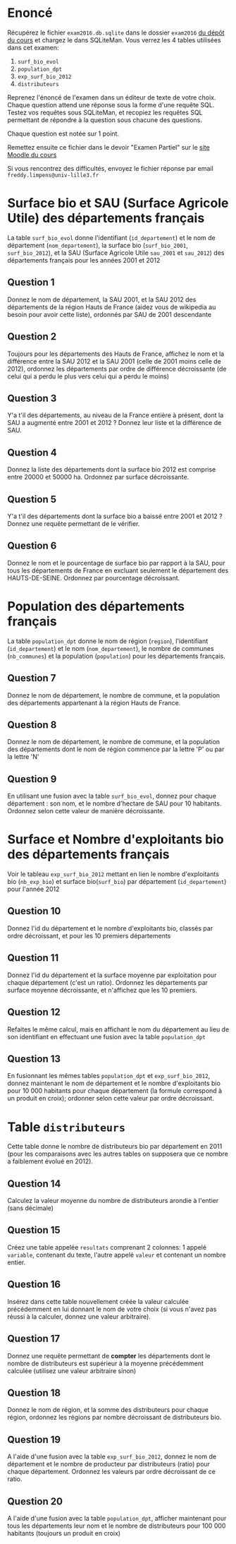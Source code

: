 # Enoncé

Récupérez le fichier `exam2016.db.sqlite` dans le dossier `exam2016` [du dépôt du cours](https://github.com/freddylimpens/IntroBD-DataJournalism) et chargez le dans SQLiteMan. Vous verrez les 4 tables utilisées dans cet examen:

1. `surf_bio_evol`
2. `population_dpt`
3. `exp_surf_bio_2012`
4. `distributeurs`

Reprenez l'énoncé de l'examen dans un éditeur de texte de votre choix. Chaque question attend une réponse sous la forme d'une requête SQL. Testez vos requêtes sous SQLiteMan, et recopiez les requêtes SQL permettant de répondre à la question sous chacune des questions.

Chaque question est notée sur 1 point.

Remettez ensuite ce fichier dans le devoir "Examen Partiel" sur le [site Moodle du cours](http://moodle.univ-lille3.fr/course/view.php?id=4904)

Si vous rencontrez des difficultés, envoyez le fichier réponse par email `freddy.limpens@univ-lille3.fr`


# Surface bio et SAU (Surface Agricole Utile) des départements français

La table `surf_bio_evol` donne l'identifiant (`id_departement`) et le nom de département (`nom_departement`), la surface bio (`surf_bio_2001`, `surf_bio_2012`), et la SAU (Surface Agricole Utile `sau_2001` et `sau_2012`) des départements français pour les années 2001 et 2012

## Question 1
Donnez le nom de département, la SAU 2001, et la SAU 2012 des départements de la région Hauts de France (aidez vous de wikipedia au besoin pour avoir cette liste), ordonnés par SAU de 2001 descendante


## Question 2
Toujours pour les départements des Hauts de France, affichez le nom et la différence entre la SAU 2012 et la SAU 2001 (celle de 2001 moins celle de 2012), ordonnez les départements par ordre de différence décroissante (de celui qui a perdu le plus vers celui qui a perdu le moins)


## Question 3
Y'a t'il des départements, au niveau de la France entière à présent, dont la SAU a augmenté entre 2001 et 2012 ? Donnez leur liste et la différence de SAU.


## Question 4
Donnez la liste des départements dont la surface bio 2012 est comprise entre 20000 et 50000 ha. Ordonnez par surface décroissante.


## Question 5
Y'a t'il des départements dont la surface bio a baissé entre 2001 et 2012 ? Donnez une requête permettant de le vérifier.


## Question 6
Donnez le nom et le pourcentage de surface bio par rapport à la SAU, pour tous les départements de France en excluant seulement le département des HAUTS-DE-SEINE. Ordonnez par pourcentage décroissant.


# Population des départements français

La table `population_dpt` donne le nom de région (`region`), l'identifiant (`id_departement`) et le nom (`nom_departement`), le nombre de communes (`nb_communes`) et la population (`population`) pour les départements français.

## Question 7
Donnez le nom de département, le nombre de commune, et la population des départements appartenant à la région Hauts de France.


## Question 8
Donnez le nom de département, le nombre de commune, et la population des départements dont le nom de région commence par la lettre 'P' ou par la lettre 'N'

## Question 9
En utilisant une fusion avec la table `surf_bio_evol`, donnez pour chaque département : son nom, et le nombre d'hectare de SAU pour 10 habitants. Ordonnez selon cette valeur de manière décroissante.



# Surface et Nombre d'exploitants bio des départements français

Voir le tableau `exp_surf_bio_2012` mettant en lien le nombre d'exploitants bio (`nb_exp_bio`) et surface bio(`surf_bio`) par département (`id_departement`) pour l'année 2012

## Question 10
Donnez l'id du département et le nombre d'exploitants bio, classés par ordre décroissant, et pour les 10 premiers départements


## Question 11
Donnez l'id du département et la surface moyenne par exploitation pour chaque département (c'est un ratio). Ordonnez les départements par surface moyenne décroissante, et n'affichez que les 10 premiers.


## Question 12
Refaites le même calcul, mais en affichant le nom du département au lieu de son identifiant en effectuant une fusion avec la table `population_dpt`


## Question 13
En fusionnant les mêmes tables `population_dpt` et `exp_surf_bio_2012`, donnez maintenant le nom de département et le nombre d'exploitants bio pour 10 000 habitants pour chaque département (la formule correspond à un produit en croix); ordonner selon cette valeur par ordre décroissant.


# Table `distributeurs`
Cette table donne le nombre de distributeurs bio par département en 2011 (pour les comparaisons avec les autres tables on supposera que ce nombre a faiblement évolué en 2012).

## Question 14
Calculez la valeur moyenne du nombre de distributeurs arondie à l'entier (sans décimale)


## Question 15
Créez une table appelée `resultats` comprenant 2 colonnes: 1 appelé `variable`, contenant du texte, l'autre appelé `valeur` et contenant un nombre entier.


## Question 16
Insérez dans cette table nouvellement créée la valeur calculée précédemment en lui donnant le nom de votre choix (si vous n'avez pas réussi à la calculer, donnez une valeur arbitraire).



## Question 17
Donnez une requête permettant de **compter** les départements dont le nombre de distributeurs est supérieur à la moyenne précédemment calculée (utilisez une valeur arbitraire sinon)



## Question 18
Donnez le nom de région, et la somme des distributeurs pour chaque région, ordonnez les régions par nombre décroissant de distributeurs bio.



## Question 19
A l'aide d'une fusion avec la table `exp_surf_bio_2012`, donnez le nom de département et le nombre de producteur par distributeurs (ratio) pour chaque département. Ordonnez les valeurs par ordre décroissant de ce ratio.


## Question 20
A l'aide d'une fusion avec la table `population_dpt`, afficher maintenant pour tous les départements leur nom et le nombre de distributeurs pour 100 000 habitants (toujours un produit en croix)
